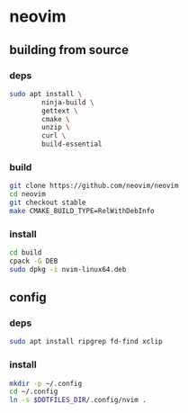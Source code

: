 # neovim

## building from source

### deps

```bash
sudo apt install \
        ninja-build \
        gettext \
        cmake \
        unzip \
        curl \
        build-essential
```

### build

```bash
git clone https://github.com/neovim/neovim
cd neovim
git checkout stable
make CMAKE_BUILD_TYPE=RelWithDebInfo
```

### install

```bash
cd build
cpack -G DEB
sudo dpkg -i nvim-linux64.deb
```

## config

### deps

```bash
sudo apt install ripgrep fd-find xclip
```

### install

```bash
mkdir -p ~/.config
cd ~/.config
ln -s $DOTFILES_DIR/.config/nvim .
```
